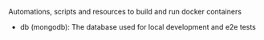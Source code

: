 Automations, scripts and resources to build and run docker containers

- db (mongodb): The database used for local development and e2e tests
